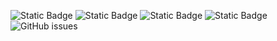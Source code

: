 ![Static Badge](https://img.shields.io/badge/blacklists-60-000000) ![Static Badge](https://img.shields.io/badge/blacklisted-3169331-cc0000) ![Static Badge](https://img.shields.io/badge/whitelisted-2244-00CC00) ![Static Badge](https://img.shields.io/badge/streaming_blacklist-28107-000000) ![GitHub issues](https://img.shields.io/github/issues/fabriziosalmi/blacklists)
